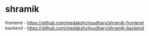 # shramik

frontend - https://github.com/medakshchoudhary/shramik-frontend <br>
backend - https://github.com/medakshchoudhary/shramik-backend
